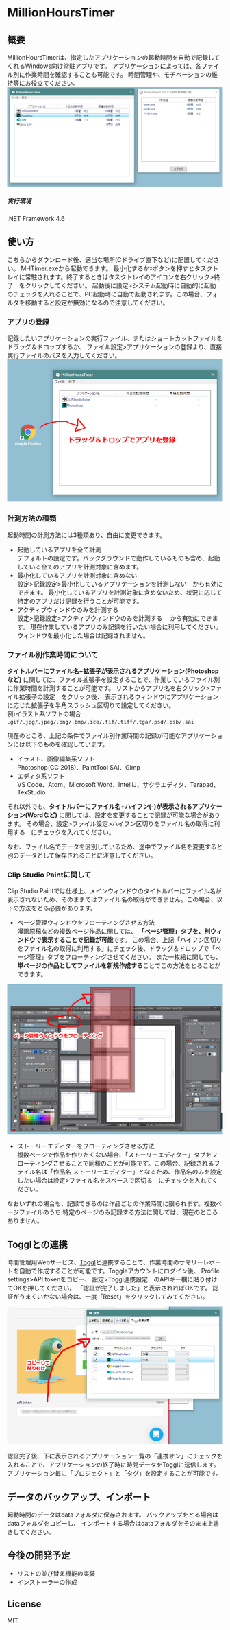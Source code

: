 # MillionHoursTimer
## 概要
MillionHoursTimerは、指定したアプリケーションの起動時間を自動で記録してくれるWindows向け常駐アプリです。
アプリケーションによっては、各ファイル別に作業時間を確認することも可能です。
時間管理や、モチベーションの維持等にお役立てください。
![image](./mainwindow.png?raw=true "clip_cmc")

##### 実行環境
.NET Framework 4.6

## 使い方
こちらからダウンロード後、適当な場所(Cドライブ直下など)に配置してください。
MHTimer.exeから起動できます。
最小化するか☓ボタンを押すとタスクトレイに常駐されます。終了するときはタスクトレイのアイコンを右クリック>終了　をクリックしてください。
起動後に設定>システム起動時に自動的に起動　のチェックを入れることで、PC起動時に自動で起動されます。この場合、フォルダを移動すると設定が無効になるので注意してください。

### アプリの登録
記録したいアプリケーションの実行ファイル、またはショートカットファイルをドラッグ＆ドロップするか、
ファイル設定>アプリケーションの登録より、直接実行ファイルのパスを入力してください。
![image](./resistration.png?raw=true "registration")

### 計測方法の種類
起動時間の計測方法には3種類あり、自由に変更できます。
* 起動しているアプリを全て計測  
デフォルトの設定です。バックグラウンドで動作しているものも含め、起動している全てのアプリを計測対象に含めます。
* 最小化しているアプリを計測対象に含めない  
設定>記録設定>最小化しているアプリケーションを計測しない　から有効にできます。
最小化しているアプリを計測対象に含めないため、状況に応じて特定のアプリだけ記録を行うことが可能です。
* アクティブウィンドウのみを計測する  
設定>記録設定>アクティブウィンドウのみを計測する  　から有効にできます。
現在作業しているアプリのみ記録を行いたい場合に利用してください。ウィンドウを最小化した場合は記録されません。

### ファイル別作業時間について  
**タイトルバーにファイル名+拡張子が表示されるアプリケーション(Photoshopなど)**
に関しては、ファイル拡張子を設定することで、作業しているファイル別に作業時間を計測することが可能です。
リストからアプリ名を右クリック>ファイル拡張子の設定　をクリック後、
表示されるウィンドウにアプリケーションに応じた拡張子を半角スラッシュ区切りで設定してください。  
例)イラスト系ソフトの場合  
`.gif/.jpg/.jpeg/.png/.bmp/.ico/.tif/.tiff/.tga/.psd/.psb/.sai`  

現在のところ、上記の条件でファイル別作業時間の記録が可能なアプリケーションには以下のものを確認しています。
* イラスト、画像編集系ソフト  
Photoshop(CC 2018)、PaintTool SAI、Gimp
* エディタ系ソフト  
VS Code、Atom、Microsoft Word、IntelliJ、サクラエディタ、Terapad、TexStudio

それ以外でも、**タイトルバーにファイル名+ハイフン(-)が表示されるアプリケーション(Wordなど)**
に関しては、設定を変更することで記録が可能な場合があります。
その場合、設定>ファイル設定>ハイフン区切りをファイル名の取得に利用する　にチェックを入れてください。

なお、ファイル名でデータを区別しているため、途中でファイル名を変更すると別のデータとして保存されることに注意してください。

### Clip Studio Paintに関して
Clip Studio Paintでは仕様上、メインウィンドウのタイトルバーにファイル名が表示されないため、そのままではファイル名の取得ができません。この場合、以下の方法をとる必要があります。

* ページ管理ウィンドウをフローティングさせる方法  
漫画原稿などの複数ページ作品に関しては、
**「ページ管理」タブを、別ウィンドウで表示することで記録が可能**です。 この場合、上記「ハイフン区切りをファイル名の取得に利用する」にチェック後、ドラッグ＆ドロップで「ページ管理」タブをフローティングさせてください。
また一枚絵に関しても、**単ページの作品としてファイルを新規作成する**ことでこの方法をとることができます。  

![image](./clipstudiopaint_comic.png?raw=true "clip_cmc")

* ストーリーエディターをフローティングさせる方法  
複数ページで作品を作りたくない場合、「ストーリーエディター」タブをフローティングさせることで同様のことが可能です。この場合、記録されるファイル名は「作品名 ストーリーエディター」となるため、作品名のみを設定したい場合は設定>ファイル名をスペースで区切る　にチェックを入れてください。

なおいずれの場合も、記録できるのは作品ごとの作業時間に限られます。複数ページファイルのうち
特定のページのみ記録する方法に関しては、現在のところありません。


## Togglとの連携
時間管理用Webサービス、[Toggl](https://toggl.com)と連携することで、作業時間のサマリーレポートを自動で作成することが可能です。Toggleアカウントにログイン後、
Profile settings>API tokenをコピー、
設定>Toggl連携設定　のAPIキー欄に貼り付けてOKを押してください。
「認証が完了しました」と表示されればOKです。
認証がうまくいかない場合は、一度「Reset」をクリックしてみてください。

![image](./toggle_setting.png?raw=true "toggle")

認証完了後、下に表示されるアプリケーション一覧の「連携オン」にチェックを入れることで、アプリケーションの終了時に時間データをTogglに送信します。アプリケーション毎に「プロジェクト」と「タグ」を設定することが可能です。

## データのバックアップ、インポート
起動時間のデータはdataフォルダに保存されます。
バックアップをとる場合はdataフォルダをコピーし、
インポートする場合はdataフォルダをそのまま上書きしてください。

## 今後の開発予定
* リストの並び替え機能の実装
* インストーラーの作成

<!-- 
##

## 設定項目

* メインウィンドウ>右クリックメニュー
    * 表示アプリ名を変更  
    表示されるアプリ名を自由に設定することが可能です。
    * 表示内容をコピー  
    表示されているアプリ名と起動時間をクリップボードにコピーします。
    * ファイル別作業時間を確認  
    ファイル別作業時間一覧ウィンドウを開きます。
    * ファイル拡張子を設定  
    記録対象とするファイル拡張子を設定します。
    * 一覧から削除  
    アプリケーションのデータを削除します。記録は削除されるので、必要に応じてバックアップをとってください。
* 
-->

## License
MIT
